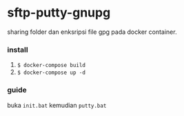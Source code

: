 # sftp-putty-gnupg
sharing folder dan enksripsi file gpg pada docker container.

### install
1. `$ docker-compose build`
2. `$ docker-compose up -d`

### guide
buka `init.bat` kemudian `putty.bat`
